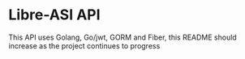 # Libre-ASI API

This API uses Golang, Go/jwt, GORM and Fiber, this README should increase as the project continues to
progress
